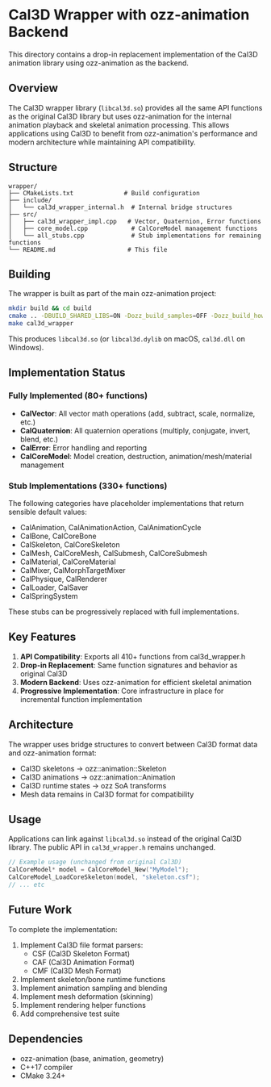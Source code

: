 # Cal3D Wrapper with ozz-animation Backend

This directory contains a drop-in replacement implementation of the Cal3D animation library using ozz-animation as the backend.

## Overview

The Cal3D wrapper library (`libcal3d.so`) provides all the same API functions as the original Cal3D library but uses ozz-animation for the internal animation playback and skeletal animation processing. This allows applications using Cal3D to benefit from ozz-animation's performance and modern architecture while maintaining API compatibility.

## Structure

```
wrapper/
├── CMakeLists.txt              # Build configuration
├── include/
│   └── cal3d_wrapper_internal.h  # Internal bridge structures
├── src/
│   ├── cal3d_wrapper_impl.cpp   # Vector, Quaternion, Error functions
│   ├── core_model.cpp            # CalCoreModel management functions
│   └── all_stubs.cpp             # Stub implementations for remaining functions
└── README.md                    # This file
```

## Building

The wrapper is built as part of the main ozz-animation project:

```bash
mkdir build && cd build
cmake .. -DBUILD_SHARED_LIBS=ON -Dozz_build_samples=OFF -Dozz_build_howtos=OFF -Dozz_build_tests=OFF
make cal3d_wrapper
```

This produces `libcal3d.so` (or `libcal3d.dylib` on macOS, `cal3d.dll` on Windows).

## Implementation Status

### Fully Implemented (80+ functions)
- **CalVector**: All vector math operations (add, subtract, scale, normalize, etc.)
- **CalQuaternion**: All quaternion operations (multiply, conjugate, invert, blend, etc.)
- **CalError**: Error handling and reporting
- **CalCoreModel**: Model creation, destruction, animation/mesh/material management

### Stub Implementations (330+ functions)
The following categories have placeholder implementations that return sensible default values:
- CalAnimation, CalAnimationAction, CalAnimationCycle
- CalBone, CalCoreBone
- CalSkeleton, CalCoreSkeleton
- CalMesh, CalCoreMesh, CalSubmesh, CalCoreSubmesh
- CalMaterial, CalCoreMaterial
- CalMixer, CalMorphTargetMixer
- CalPhysique, CalRenderer
- CalLoader, CalSaver
- CalSpringSystem

These stubs can be progressively replaced with full implementations.

## Key Features

1. **API Compatibility**: Exports all 410+ functions from cal3d_wrapper.h
2. **Drop-in Replacement**: Same function signatures and behavior as original Cal3D
3. **Modern Backend**: Uses ozz-animation for efficient skeletal animation
4. **Progressive Implementation**: Core infrastructure in place for incremental function implementation

## Architecture

The wrapper uses bridge structures to convert between Cal3D format data and ozz-animation format:

- Cal3D skeletons → ozz::animation::Skeleton
- Cal3D animations → ozz::animation::Animation  
- Cal3D runtime states → ozz SoA transforms
- Mesh data remains in Cal3D format for compatibility

## Usage

Applications can link against `libcal3d.so` instead of the original Cal3D library. The public API in `cal3d_wrapper.h` remains unchanged.

```c
// Example usage (unchanged from original Cal3D)
CalCoreModel* model = CalCoreModel_New("MyModel");
CalCoreModel_LoadCoreSkeleton(model, "skeleton.csf");
// ... etc
```

## Future Work

To complete the implementation:

1. Implement Cal3D file format parsers:
   - CSF (Cal3D Skeleton Format)
   - CAF (Cal3D Animation Format)
   - CMF (Cal3D Mesh Format)
2. Implement skeleton/bone runtime functions  
3. Implement animation sampling and blending
4. Implement mesh deformation (skinning)
5. Implement rendering helper functions
6. Add comprehensive test suite

## Dependencies

- ozz-animation (base, animation, geometry)
- C++17 compiler
- CMake 3.24+
